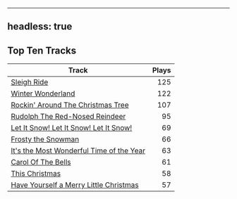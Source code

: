 
---
headless: true
---

## Top Ten Tracks

| Track | Plays |
| --- |  ---: |
|[Sleigh Ride](/songs/sleigh-ride)| 125|
|[Winter Wonderland](/songs/winter-wonderland)| 122|
|[Rockin' Around The Christmas Tree](/songs/rockin-around-the-christmas-tree)| 107|
|[Rudolph The Red-Nosed Reindeer](/songs/rudolph-the-red-nosed-reindeer)| 95|
|[Let It Snow! Let It Snow! Let It Snow!](/songs/let-it-snow-let-it-snow-let-it-snow)| 69|
|[Frosty the Snowman](/songs/frosty-the-snowman)| 66|
|[It's the Most Wonderful Time of the Year](/songs/its-the-most-wonderful-time-of-the-year)| 63|
|[Carol Of The Bells](/songs/carol-of-the-bells)| 61|
|[This Christmas](/songs/this-christmas)| 58|
|[Have Yourself a Merry Little Christmas](/songs/have-yourself-a-merry-little-christmas)| 57|
